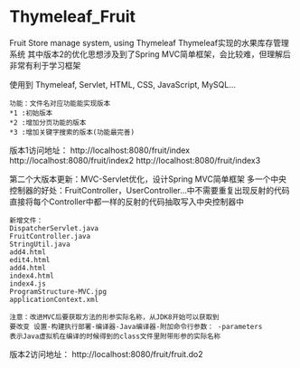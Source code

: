 # Thymeleaf_Fruit

Fruit Store manage system, using Thymeleaf
Thymeleaf实现的水果库存管理系统
其中版本2的优化思想涉及到了Spring MVC简单框架，会比较难，但理解后非常有利于学习框架

使用到 Thymeleaf, Servlet, HTML, CSS, JavaScript, MySQL...
```hive
功能：文件名对应功能能实现版本
*1 :初始版本
*2 :增加分页功能的版本
*3 :增加关键字搜索的版本(功能最完善)
```
版本1访问地址：
http://localhost:8080/fruit/index
http://localhost:8080/fruit/index2
http://localhost:8080/fruit/index3

第二个大版本更新：MVC-Servlet优化，设计Spring MVC简单框架
多一个中央控制器的好处：FruitController，UserController...中不需要重复出现反射的代码
直接将每个Controller中都一样的反射的代码抽取写入中央控制器中
```
新增文件：
DispatcherServlet.java
FruitController.java
StringUtil.java
add4.html
edit4.html
add4.html
index4.html
index4.js
ProgramStructure-MVC.jpg
applicationContext.xml

注意：改进MVC后要获取方法的形参实际名称，从JDK8开始可以获取到
要改变 设置-构建执行部署-编译器-Java编译器-附加命令行参数： -parameters
表示Java虚拟机在编译的时候得到的class文件里附带形参的实际名称

```
版本2访问地址：
http://localhost:8080/fruit/fruit.do2